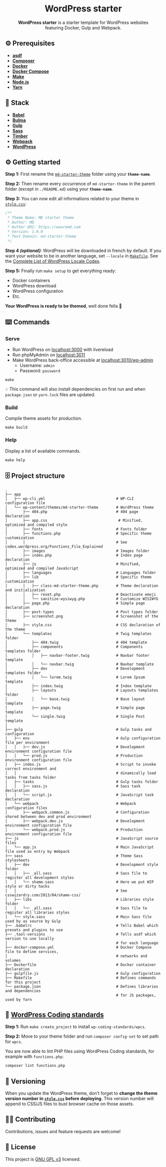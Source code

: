 <h1 align="center">WordPress starter</h1>
<p align="center"><strong>WordPress starter</strong> is a starter template for WordPress websites<br>featuring Docker, Gulp and Webpack.</p>

## ⚙️ Prerequisites
- [**asdf**](https://github.com/asdf-vm/asdf)
- [**Composer**](https://getcomposer.org)
- [**Docker**](https://www.docker.com)
- [**Docker Compose**](https://docs.docker.com/compose)
- [**Make**](https://www.gnu.org/software/make)
- [**Node.js**](https://nodejs.org)
- [**Yarn**](https://yarnpkg.com)

## 🥞 Stack
- [**Babel**](https://babeljs.io)
- [**Bulma**](https://bulma.io)
- [**Gulp**](https://gulpjs.com)
- [**Sass**](https://sass-lang.com)
- [**Timber**](https://www.upstatement.com/timber)
- [**Webpack**](https://webpack.js.org)
- [**WordPress**](https://wordpress.org)

## ⚙️ Getting started
**Step 1:** First rename the [`md-starter-theme`](https://github.com/wearemd/wordpress-starter/tree/master/app/wp-content/themes/md-starter-theme) folder using your **`theme-name`**.

**Step 2:** Then rename every occurrence of `md-starter-theme` in the parent folder (except in `./README.md`) using your **`theme-name`**.

**Step 3:** You can now edit all informations related to your theme in [`style.css`](https://github.com/wearemd/wordpress-starter/blob/master/app/wp-content/themes/md-starter-theme/style.css):

```css
/**
 * Theme Name: MD starter theme
 * Author: MD
 * Author URI: https://wearemd.com
 * Version: 1.0.0
 * Text Domain: md-starter-theme
 */
```

**Step 4 *(optional)***: WordPress will be downloaded in french by default. If you want your website to be in another language, set `--locale` in [`Makefile`](https://github.com/wearemd/wordpress-starter/blob/master/Makefile#L17). See the [Complete List of WordPress Locale Codes](https://wpastra.com/docs/complete-list-wordpress-locale-codes/).

**Step 5:** Finally run `make setup` to get everything ready:
- Docker containers
- WordPress download
- WordPress configuration
- Etc.

**Your WordPress is ready to be themed**, well done fella 👊

## ⌨️ Commands
### Serve
* Run WordPress on [localhost:3000](http://localhost:3000) with livereload
* Run phpMyAdmin on [localhost:3011](http://localhost:3011)
* Make WordPress back-office accessible at [localhost:3010/wp-admin](http://localhost:3010/wp-admin)
  * Username: `admin`
  * Password: `password`

```
make
```

💡 This command will also install dependencies on first run and when `package.json` or `yarn.lock` files are updated.

### Build
Compile theme assets for production.

```
make build
```

### Help
Display a list of available commands.

```
make help
```

## 🗄️ Project structure
```
.
├── app
│   ├── wp-cli.yml                                # WP-CLI configuration file
│   └── wp-content/themes/md-starter-theme        # WordPress theme
│       ├── 404.php                               # 404 page declaration
│       ├── app.css                                # Minified, optimized and compiled style
│       ├── fonts                                 # Fonts folder
│       ├── functions.php                         # Specific theme customization
│       │                                         # See codex.wordpress.org/Functions_File_Explained
│       ├── images                                # Images folder
│       ├── index.php                             # Index page declaration
│       ├── js                                    # Minified, optimized and compiled JavaScript
│       ├── languages                             # Languages folder
│       ├── lib                                   # Specific theme customization
│       │   ├── class-md-starter-theme.php        # Theme declaration and initialization
│       │   ├── reset.php                         # Deactivate emoji 
│       │   └── sanitize-wysiwyg.php              # Customize WISIWYG
│       ├── page.php                              # Simple page declaration 
│       ├── post-types                            # Post types folder 
│       ├── screenshot.png                        # Screenshot of the theme
│       ├── style.css                             # CSS declaration of the theme
│       └── templates                             # Twig templates folder
│           ├── 404.twig                          # 404 template
│           ├── components                        # Components templates folder
│           │   ├── navbar-footer.twig            # Navbar footer template
│           │   └── navbar.twig                   # Navbar template
│           ├── dev                               # Development templates folder
│           │   └── lorem.twig                    # Lorem Ipsum template
│           ├── index.twig                        # Index template
│           ├── layouts                           # Layouts templates folder
│           │   └── base.twig                     # Base layout template
│           ├── page.twig                         # Simple page template
│           └── single.twig                       # Single Post template
│                                    
├── gulp                                          # Gulp tasks and configuration
│   ├── env                                       # Gulp configuration file per environment
│   │   ├── dev.js                                # Development environment configuration file
│   │   └── prod.js                               # Production environment configuration file
│   ├── index.js                                  # Script to invoke correct environment and 
│   │                                             # dinamically load tasks from tasks folder
│   ├── tasks                                     # Gulp tasks folder
│   │   ├── sass.js                               # Sass task declaration
│   │   └── script.js                             # JavaScript task declaration
│   └── webpack                                   # Webpack configuration files
│       ├── webpack.common.js                     # Configuration shared between dev and prod environment
│       ├── webpack.dev.js                        # Development environment configuration file
│       └── webpack.prod.js                       # Production environment configuration file
├── js                                            # JavaScript source files
│   └── app.js                                    # Main JavaScript file used as entry by Webpack
├── sass                                          # Theme Sass stylesheets 
│   ├── dev                                       # Development style folder
│   │   ├── _all.sass                             # Sass file to register all development styles
│   │   └── shame.sass                            # Here we put WIP style or dirty hacks
│   │                                             # See csswizardry.com/2013/04/shame-css/
│   ├── libs                                      # Libraries style folder
│   │   └── _all.sass                             # Sass file to register all libraries styles
│   └── style.sass                                # Main Sass file used by as source by Gulp
├── .babelrc                                      # Tells Babel which presets and plugins to use 
├── .tool-versions                                # Tells asdf which version to use locally 
│                                                 # for each language
├── docker-compose.yml                            # Docker Compose file to define services,
│                                                 # networks and volumes
├── Dockerfile                                    # Docker container declaration
├── gulpfile.js                                   # Gulp configuration
├── Makefile                                      # Defines commands for this project
└── package.json                                  # Defines libraries and dependencies 
                                                  # for JS packages, used by Yarn
```

## 🚨 [WordPress Coding standards](https://github.com/WordPress-Coding-Standards/WordPress-Coding-Standards) 

**Step 1:** Run `make create_project` to install `wp-coding-standards/wpcs`.

**Step 2:** Move to your theme folder and run `composer config-set` to set path for `wpcs`.

You are now able to lint PHP files using WordPress Coding standards, for example with `functions.php`:

```bash
composer lint functions.php
```

## 🔖 Versioning
When you update the WordPress theme, don’t forget to **change the theme version number in [`style.css`](https://github.com/wearemd/wordpress-starter/blob/master/app/wp-content/themes/md-starter-theme/style.css#L5) before deploying**. This version number will append to CSS/JS files to bust browser cache on those assets.

## 🤜🤛 Contributing
Contributions, issues and feature requests are welcome!

## 📝 License
This project is [GNU GPL v3](LICENSE) licensed.
